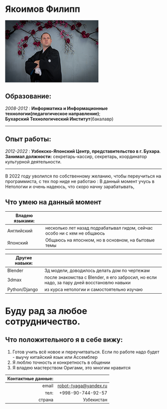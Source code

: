 <!-- center code math uml theme:white -->
Якоимов Филипп  
============
  
![display:block;margin:auto|](Filipp.png)


Образование:
---------

*2008-2012*
:   **Информатика и Информационные технологии(педагогическое направление)**;  
**Бухарский Технологический Институт**(бакалавр)

----------

Опыт работы:
---------

*2012-2022*
:   **Узбекско-Японский Центр, представительство в г. Бухара**.  
**Занимал должности:** секретарь-кассир, секретарь, координатор культурной деятельности.

--------------------

В 2022 году уволился по собственному желанию, чтобы переучиться на программиста, с тех пор ниде не работаю
:   В данный момент учусь в Нетологии и очень надеюсь, что скоро начну зарабатывать,
    
Что умею на данный момент
----------------------------------------

|Владею языками: | |
| ------ | ----------- |
| Английский   | несколько лет назад подрабатывал гидом, сейчас особо ни с кем не общаюсь |
| Японский | Общаюсь на япоснком, но в основном, на бытовые темы |

|Другие навыки: | |
| ------ | ----------- |
| Blender   | 3д модели, доводилось делать дом по чертежам |
| 3dmax | после знакомства с Blender, я его забросил, но если надо, за пару дней восстановлю навыки |
| Python/Django | из курса нетологии и самостоятельно изучаю |


# Буду рад за любое сотрудничество.  
## Что положительного я в себе вижу:

1. Готов учить всё новое и переучитваться. Если по работе надо будет - выучу китайский язык или Ассемблер
2. Я люблю точность и конкретность в общении
3. Я владею мастерством Оригами, это многим нравится

| Контактные данные: |  |
| ------:| -----------:|
| email    | robot-tyaga@yandex.ru |
| тел:  | +998-90-744-92-57 |
| страна    | Узбекистан |
